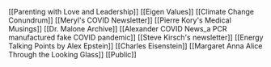 [[Parenting with Love and Leadership]]
[[Eigen Values]]
[[Climate Change Conundrum]]
[[Meryl's COVID Newsletter]]
[[Pierre Kory's Medical Musings]]
[[Dr. Malone Archive]]
[[Alexander COVID News_a PCR manufactured fake COVID pandemic]]
[[Steve Kirsch's newsletter]]
[[Energy Talking Points by Alex Epstein]]
[[Charles Eisenstein]]
[[Margaret Anna Alice Through the Looking Glass]]
[[Public]]
